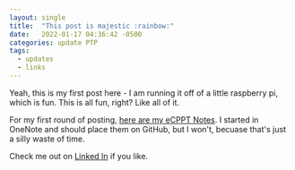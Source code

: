 ```yaml
---
layout: single
title:  "This post is majestic :rainbow:"
date:   2022-01-17 04:36:42 -0500
categories: update PTP
tags:
  - updates
  - links
---
```

Yeah, this is my first post here - I am running it off of a little raspberry pi, which is fun.  This is all fun, right?  Like all of it.

For my first round of posting, [here are my eCPPT Notes](https://1drv.ms/u/s!AmANGLTfJZH0uX5Rzzvg5teYFAb-).  I started in OneNote and should place them on GitHub, but I won't, becuase that's just a silly waste of time.

Check me out on [Linked In](https://linkedin.com/in/imova/) if you like.